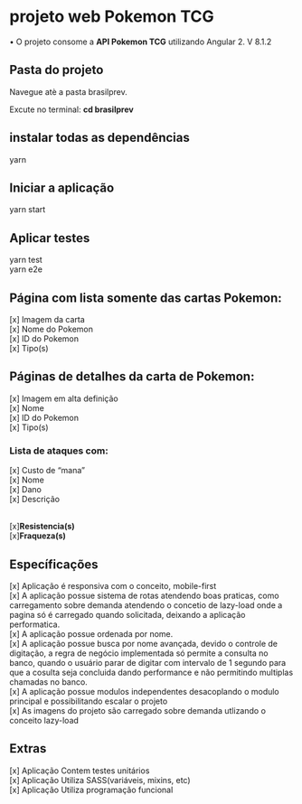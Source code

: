 <h1>projeto web Pokemon TCG</h1>
• O projeto consome a <b>API Pokemon TCG</b> utilizando Angular 2. V 8.1.2 <br>

<h2>Pasta do projeto</h2>
<p>Navegue atè a pasta brasilprev.</p>
Excute no terminal: <b>cd brasilprev</b> <br>

<h2>instalar todas as dependências</h2>

yarn 

<h2>Iniciar a aplicação</h2>

yarn start

<h2>Aplicar testes</h2>

yarn test<br>
yarn e2e

<h2>Página com lista somente das cartas Pokemon:</h2>

[x] Imagem da carta <br>
[x] Nome do Pokemon  <br>
[x] ID do Pokemon <br>
[x] Tipo(s)<br>
<h2>Páginas de detalhes da carta de Pokemon:</h2>

[x] Imagem em alta definição <br>
[x] Nome <br>
[x] ID do Pokemon <br>
[x] Tipo(s) <br>

<h3>Lista de ataques com:</h3>
[x] Custo de “mana” <br>
[x] Nome <br>
[x] Dano <br>
[x] Descrição<br><br>

[x]<b>Resistencia(s)</b><br>
[x]<b>Fraqueza(s)</b>

<h2>Específicações</h2>

[x] Aplicação é responsiva com o conceito, mobile-first<br>
[x] A aplicação possue sistema de rotas atendendo boas praticas, como carregamento sobre demanda atendendo o concetio de lazy-load onde a pagina só é carregado quando solicitada, deixando a aplicação performatica.<br>
[x] A aplicação possue ordenada por nome.<br>
[x] A aplicação possue busca por nome avançada, devido o controle de digitação, a regra de negócio implementada só permite a consulta no banco, quando o usuário parar de digitar com intervalo de 1 segundo para que a cosulta seja concluida dando performance e não permitindo multiplas chamadas no banco. <br>
[x] A aplicação possue modulos independentes desacoplando o modulo principal e possibilitando escalar o projeto<br>
[x] As imagens do projeto são carregado sobre demanda utlizando o conceito lazy-load<br>

<h2>Extras</h2>

[x] Aplicação Contem testes unitários<br>
[x] Aplicação Utiliza SASS(variáveis, mixins, etc)<br>
[x] Aplicação Utiliza programação funcional<br>
